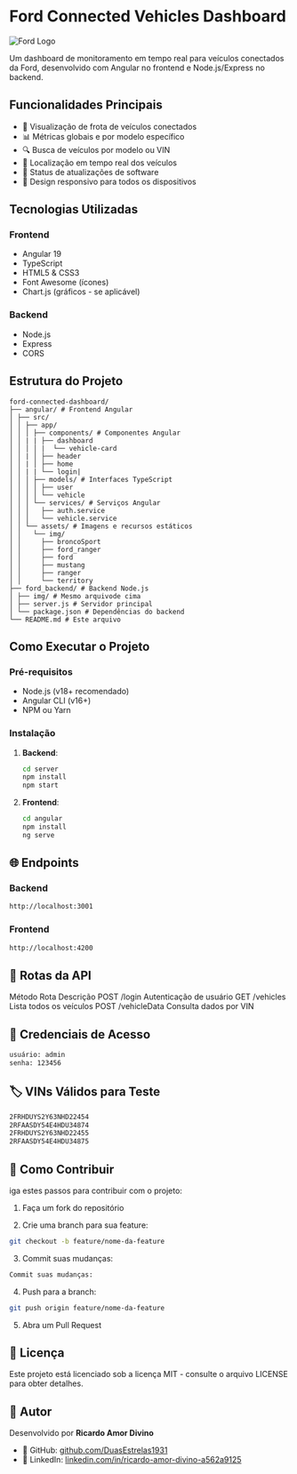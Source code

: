 # Ford Connected Vehicles Dashboard

![Ford Logo](https://upload.wikimedia.org/wikipedia/commons/thumb/3/3e/Ford_logo_flat.svg/800px-Ford_logo_flat.svg.png)

Um dashboard de monitoramento em tempo real para veículos conectados da Ford, desenvolvido com Angular no frontend e Node.js/Express no backend.

## Funcionalidades Principais

- 🚗 Visualização de frota de veículos conectados
- 📊 Métricas globais e por modelo específico
- 🔍 Busca de veículos por modelo ou VIN
- 📍 Localização em tempo real dos veículos
- 🔄 Status de atualizações de software
- 📱 Design responsivo para todos os dispositivos

## Tecnologias Utilizadas

### Frontend
- Angular 19
- TypeScript
- HTML5 & CSS3
- Font Awesome (ícones)
- Chart.js (gráficos - se aplicável)

### Backend
- Node.js
- Express
- CORS

## Estrutura do Projeto
```
ford-connected-dashboard/
├── angular/ # Frontend Angular
│ ├── src/
│ │ ├── app/
│ │ │ ├── components/ # Componentes Angular
│ │ | | ├── dashboard
│ │ │ │ |  └── vehicle-card  
│ │ | │ ├── header
│ │ | │ ├── home
│ │ | | └── login|   
│ │ │ ├── models/ # Interfaces TypeScript
│ │ │ │ ├── user
│ │ │ │ └── vehicle
│ │ │ └── services/ # Serviços Angular
│ │ │   ├── auth.service
│ │ │   └── vehicle.service 
│ │ └── assets/ # Imagens e recursos estáticos
│ │   └── img/  
│ │     ├── broncoSport
│ │     ├── ford_ranger
│ │     ├── ford
│ │     ├── mustang
│ │     ├── ranger
│ │     └── territory
├── ford_backend/ # Backend Node.js   
│ ├── img/ # Mesmo arquivode cima
│ ├── server.js # Servidor principal
│ └── package.json # Dependências do backend
└── README.md # Este arquivo
```

## Como Executar o Projeto

### Pré-requisitos
- Node.js (v18+ recomendado)
- Angular CLI (v16+)
- NPM ou Yarn

### Instalação

1. **Backend**:
   ```bash
   cd server
   npm install
   npm start
   ```
2. **Frontend**:
    ```bash
    cd angular
    npm install
    ng serve   
    ```
## 🌐 Endpoints

### Backend
```bash
http://localhost:3001
```
### Frontend
```bash
http://localhost:4200
```

## 🔌  Rotas da API
Método	Rota	Descrição
POST	/login	Autenticação de usuário
GET	    /vehicles	Lista todos os veículos
POST	/vehicleData	Consulta dados por VIN

## 🔑 Credenciais de Acesso
```bash
usuário: admin
senha: 123456
```

## 🏷️ VINs Válidos para Teste
```bash
2FRHDUYS2Y63NHD22454
2RFAASDY54E4HDU34874
2FRHDUYS2Y63NHD22455
2RFAASDY54E4HDU34875
```

## 🤝 Como Contribuir
iga estes passos para contribuir com o projeto:

1. Faça um fork do repositório

2. Crie uma branch para sua feature:
```bash
git checkout -b feature/nome-da-feature
```
3. Commit suas mudanças:
```bash
Commit suas mudanças:
```
4. Push para a branch:
```bash
git push origin feature/nome-da-feature
```
5. Abra um Pull Request

## 📜 Licença
Este projeto está licenciado sob a licença MIT - consulte o arquivo LICENSE para obter detalhes.

## 👤 Autor

Desenvolvido por **Ricardo Amor Divino**  
- 🔗 GitHub: [github.com/DuasEstrelas1931](https://github.com/DuasEstrelas1931)  
- 🔗 LinkedIn: [linkedin.com/in/ricardo-amor-divino-a562a9125](https://www.linkedin.com/in/ricardo-amor-divino-a562a9125)